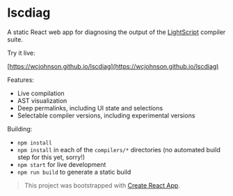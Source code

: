 # lscdiag

A static React web app for diagnosing the output of the [LightScript](http://www.lightscript.org/) compiler suite.

Try it live:

[https://wcjohnson.github.io/lscdiag](https://wcjohnson.github.io/lscdiag)

Features:

- Live compilation
- AST visualization
- Deep permalinks, including UI state and selections
- Selectable compiler versions, including experimental versions

Building:

- `npm install`
- `npm install` in each of the `compilers/*` directories (no automated build step for this yet, sorry!)
- `npm start` for live development
- `npm run build` to generate a static build

>This project was bootstrapped with [Create React App](https://github.com/facebookincubator/create-react-app).
